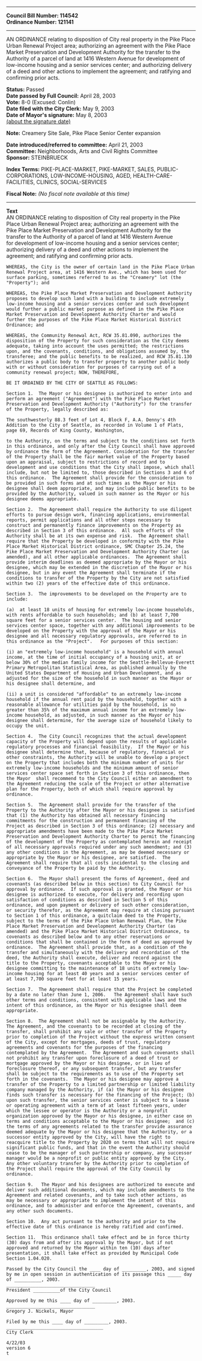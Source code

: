 * * * * *  
  
**Council Bill Number: [](#h0)[](#h2)114542**   
**Ordinance Number: 121141**  
  
* * * * *  
  
AN ORDINANCE relating to disposition of City real property in the Pike Place Urban Renewal Project area; authorizing an agreement with the Pike Place Market Preservation and Development Authority for the transfer to the Authority of a parcel of land at 1416 Western Avenue for development of low-income housing and a senior services center; and authorizing delivery of a deed and other actions to implement the agreement; and ratifying and confirming prior acts.  
  
**Status:** Passed   
**Date passed by Full Council:** April 28, 2003   
**Vote:** 8-0 (Excused: Conlin)   
**Date filed with the City Clerk:** May 9, 2003   
**Date of Mayor's signature:** May 8, 2003   
[(about the signature date)](/~public/approvaldate.htm)   
  
**Note:** Creamery Site Sale, Pike Place Senior Center expansion  
  
  
**Date introduced/referred to committee:** April 21, 2003   
**Committee:** Neighborhoods, Arts and Civil Rights Committee   
**Sponsor:** STEINBRUECK   
  
**Index Terms:** PIKE-PLACE-MARKET, PIKE-MARKET, SALES, PUBLIC-CORPORATIONS, LOW-INCOME-HOUSING, AGED, HEALTH-CARE-FACILITIES, CLINICS, SOCIAL-SERVICES  
  
**Fiscal Note:** *(No fiscal note available at this time)*  
  
* * * * *  
  
**Text**  
    AN ORDINANCE relating to disposition of City real property in the Pike  
    Place Urban Renewal Project area; authorizing an agreement with the  
    Pike Place Market Preservation and Development Authority for the  
    transfer to the Authority of a parcel of land at 1416 Western Avenue  
    for development of low-income housing and a senior services center;  
    authorizing delivery of a deed and other actions to implement the  
    agreement; and ratifying and confirming prior acts.  
  
    WHEREAS, the City is the owner of certain land in the Pike Place Urban  
    Renewal Project area, at 1416 Western Ave., which has been used for  
    surface parking, sometimes referred to as the "Creamery" lot (the  
    "Property"); and  
  
    WHEREAS, the Pike Place Market Preservation and Development Authority  
    proposes to develop such land with a building to include extremely  
    low-income housing and a senior services center and such development  
    would further a public market purpose as defined in the Pike Place  
    Market Preservation and Development Authority Charter and would  
    further the purposes of the Pike Place Market Historical District  
    Ordinance; and  
  
    WHEREAS, the Community Renewal Act, RCW 35.81.090, authorizes the  
    disposition of the Property for such consideration as the City deems  
    adequate, taking into account the uses permitted; the restrictions  
    upon, and the covenants, conditions, and obligations assumed by, the  
    transferee; and the public benefits to be realized, and RCW 35.81.130  
    authorizes a public body to transfer property to another public body  
    with or without consideration for purposes of carrying out of a  
    community renewal project; NOW, THEREFORE,  
  
    BE IT ORDAINED BY THE CITY OF SEATTLE AS FOLLOWS:  
  
    Section 1.  The Mayor or his designee is authorized to enter into and  
    perform an agreement ("Agreement") with the Pike Place Market  
    Preservation and Development Authority ("Authority") for the transfer  
    of the Property, legally described as:  
  
    The southwesterly 88.3 feet of Lot 4, Block F, A.A. Denny's 4th  
    Addition to the City of Seattle, as recorded in Volume 1 of Plats,  
    page 69, Records of King County, Washington,  
  
    to the Authority, on the terms and subject to the conditions set forth  
    in this ordinance, and only after the City Council shall have approved  
    by ordinance the form of the Agreement. Consideration for the transfer  
    of the Property shall be the fair market value of the Property based  
    upon an appraisal, subject to restrictions of record and to  
    development and use conditions that the City shall impose, which shall  
    include, but not be limited to, those described in Sections 3 and 6 of  
    this ordinance.  The Agreement shall provide for the consideration to  
    be provided in such forms and at such times as the Mayor or his  
    designee shall deem appropriate, and may include public benefits to be  
    provided by the Authority, valued in such manner as the Mayor or his  
    designee deems appropriate.  
  
    Section 2.  The Agreement shall require the Authority to use diligent  
    efforts to pursue design work, financing applications, environmental  
    reports, permit applications and all other steps necessary to  
    construct and permanently finance improvements on the Property as  
    described in Section 3 of this ordinance.  All such efforts of the  
    Authority shall be at its own expense and risk.  The Agreement shall  
    require that the Property be developed in conformity with the Pike  
    Place Market Historical District ordinance, SMC Chapter 25.24, the  
    Pike Place Market Preservation and Development Authority Charter (as  
    amended), and all other applicable ordinances.  The Agreement shall  
    provide interim deadlines as deemed appropriate by the Mayor or his  
    designee, which may be extended in the discretion of the Mayor or his  
    designee, but in any event the Agreement shall terminate if the  
    conditions to transfer of the Property by the City are not satisfied  
    within two (2) years of the effective date of this ordinance.  
  
    Section 3.  The improvements to be developed on the Property are to  
    include:  
  
    (a)  at least 18 units of housing for extremely low-income households,  
    with rents affordable to such households; and (b) at least 7,700  
    square feet for a senior services center.  The housing and senior  
    services center space, together with any additional improvements to be  
    developed on the Property with the approval of the Mayor or his  
    designee and all necessary regulatory approvals, are referred to in  
    this ordinance as the "Project".   For purposes of this section:  
  
    (i) an "extremely low-income household" is a household with annual  
    income, at the time of initial occupancy of a housing unit, at or  
    below 30% of the median family income for the Seattle-Bellevue-Everett  
    Primary Metropolitan Statistical Area, as published annually by the  
    United States Department of Housing and Urban Development, and as  
    adjusted for the size of the household in such manner as the Mayor or  
    his designee shall determine, and  
  
    (ii) a unit is considered "affordable" to an extremely low-income  
    household if the annual rent paid by the household, together with a  
    reasonable allowance for utilities paid by the household, is no  
    greater than 35% of the maximum annual income for an extremely low-  
    income household, as adjusted, in such manner as the Mayor or his  
    designee shall determine, for the average size of household likely to  
    occupy the unit.  
  
    Section 4.  The City Council recognizes that the actual development  
    capacity of the Property will depend upon the results of applicable  
    regulatory processes and financial feasibility.  If the Mayor or his  
    designee shall determine that, because of regulatory, financial or  
    other constraints, the Authority will be unable to develop a project  
    on the Property that includes both the minimum number of units for  
    extremely low-income households and the minimum amount of senior  
    services center space set forth in Section 3 of this ordinance, then  
    the Mayor  shall recommend to the City Council either an amendment to  
    the Agreement reducing the scale of the Project or other alternative  
    plan for the Property, both of which shall require approval by  
    ordinance.  
  
    Section 5.  The Agreement shall provide for the transfer of the  
    Property to the Authority after the Mayor or his designee is satisfied  
    that (1) the Authority has obtained all necessary financing  
    commitments for the construction and permanent financing of the  
    Project as described in Section 3 of this ordinance; (2) necessary and  
    appropriate amendments have been made to the Pike Place Market  
    Preservation and Development Authority Charter to permit the financing  
    of the development of the Property as contemplated herein and receipt  
    of all necessary approvals required under any such amendment; and (3)  
    any other conditions in the Agreement, as may be deemed necessary or  
    appropriate by the Mayor or his designee, are satisfied.  The  
    Agreement shall require that all costs incidental to the closing and  
    conveyance of the Property be paid by the Authority.  
  
    Section 6.  The Mayor shall present the forms of Agreement, deed and  
    covenants (as described below in this section) to City Council for  
    approval by ordinance.  If such approval is granted, the Mayor or his  
    designee is authorized to execute, for delivery and recording upon  
    satisfaction of conditions as described in Section 5 of this  
    ordinance, and upon payment or delivery of such other consideration,  
    or security therefor, as the Agreement may require at closing pursuant  
    to Section 1 of this ordinance, a quitclaim deed to the Property,  
    subject to the terms of the Pike Place Urban Renewal Plan, the Pike  
    Place Market Preservation and Development Authority Charter (as  
    amended) and the Pike Place Market Historical District Ordinance, to  
    covenants as described below and to any other reservations or  
    conditions that shall be contained in the form of deed as approved by  
    ordinance.  The Agreement shall provide that, as a condition of the  
    transfer and simultaneously with the delivery and recordation of the  
    deed, the Authority shall execute, deliver and record against the  
    title to the Property, covenants acceptable to the Mayor or his  
    designee committing to the maintenance of 18 units of extremely low-  
    income housing for at least 40 years and a senior services center of  
    at least 7,700 square feet for at least 15 years.  
  
    Section 7.  The Agreement shall require that the Project be completed  
    by a date no later than June 1, 2006.   The Agreement shall have such  
    other terms and conditions, consistent with applicable laws and the  
    intent of this ordinance, as the Mayor or his designee shall deem  
    appropriate.  
  
    Section 8.  The Agreement shall not be assignable by the Authority.  
    The Agreement, and the covenants to be recorded at closing of the  
    transfer, shall prohibit any sale or other transfer of the Property  
    prior to completion of the Project without the express written consent  
    of the City, except for mortgages, deeds of trust, regulatory  
    agreements and covenants for the purposes of the financing  
    contemplated by the Agreement.  The Agreement and such covenants shall  
    not prohibit any transfer upon foreclosure of a deed of trust or  
    mortgage approved by the Mayor or his designee, or in lieu of  
    foreclosure thereof, or any subsequent transfer, but any transfer  
    shall be subject to the requirements as to use of the Property set  
    forth in the covenants.  The Mayor or his designee may approve a  
    transfer of the Property to a limited partnership or limited liability  
    company managed by the Authority, if (a) the Mayor or his designee  
    finds such transfer is necessary for the financing of the Project; (b)  
    upon such transfer, the senior services center is subject to a lease  
    or operating agreement with a term of at least fifteen years, under  
    which the lessee or operator is the Authority or a nonprofit  
    organization approved by the Mayor or his designee, in either case on  
    terms and conditions acceptable to the Mayor or his designee;  and (c)  
    the terms of any agreements related to the transfer provide assurance  
    deemed adequate by the Mayor or his designee that the Authority, or a  
    successor entity approved by the City, will have the right to  
    reacquire title to the Property by 2020 on terms that will not require  
    significant public funds, and that in the event the Authority should  
    cease to be the manager of such partnership or company, any successor  
    manager would be a nonprofit or public entity approved by the City.  
    Any other voluntary transfer by the Authority prior to completion of  
    the Project shall require the approval of the City Council by  
    ordinance.  
  
    Section 9.   The Mayor and his designees are authorized to execute and  
    deliver such additional documents, which may include amendments to the  
    Agreement and related covenants, and to take such other actions, as  
    may be necessary or appropriate to implement the intent of this  
    ordinance, and to administer and enforce the Agreement, covenants, and  
    any other such documents.  
  
    Section 10.  Any act pursuant to the authority and prior to the  
    effective date of this ordinance is hereby ratified and confirmed.  
  
    Section 11.  This ordinance shall take effect and be in force thirty  
    (30) days from and after its approval by the Mayor, but if not  
    approved and returned by the Mayor within ten (10) days after  
    presentation, it shall take effect as provided by Municipal Code  
    Section 1.04.020.  
  
    Passed by the City Council the ____ day of _________, 2003, and signed  
    by me in open session in authentication of its passage this _____ day  
    of __________, 2003.  
    _________________________________  
    President __________of the City Council  
  
    Approved by me this ____ day of _________, 2003.  
    _________________________________  
    Gregory J. Nickels, Mayor  
  
    Filed by me this ____ day of _________, 2003.  
    ____________________________________  
    City Clerk  
  
    4/22/03  
    version 6  
    t  
